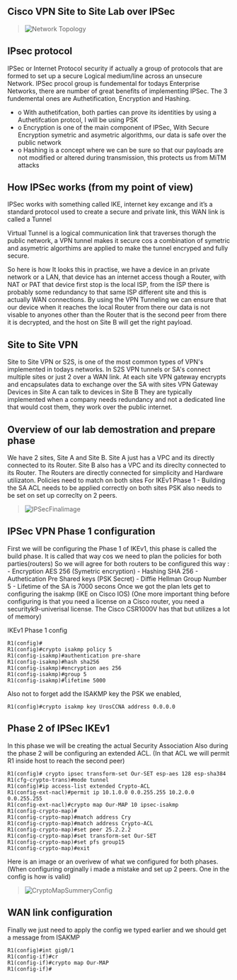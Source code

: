 ## Cisco VPN Site to Site Lab over IPSec

> ![Network Topology](/images/ipsecBanner.webp)

## IPsec protocol

IPSec or Internet Protocol security if actually a group of protocols that are formed to set  up a secure Logical medium/line across an unsecure Network.
IPSec procol group is fundemental for todays Enterprise Networks, there are number of great benefits of implementing IPSec.
The 3 fundemental ones are Authetification, Encryption and Hashing.
- o	With authetifcation, both parties can prove its identities by using a Authetifcation protcol, I will be using PSK
- o	Encryption is one of the main component of IPSec, With Secure Encryption symetric and asymetric algorithms, our data is safe over the public network
- o	Hashing is a concept where we can be sure so that our payloads are not modified or altered during transmission, this protects us from MiTM attacks

## How IPSec works (from my point of view)

IPSec works with something called IKE, internet key excange and it’s a standard protocol used to create a secure and private link, this WAN link is called a Tunnel

Virtual Tunnel is a logical communication link that traverses thorugh the public network, a VPN tunnel makes it secure cos a combination of symetric and asymetric algorthims are applied to make the tunnel encryped and fully secure.

So here is how It looks this in practise, we have a device in an private network or a LAN, that device has an internet access though a Router, with NAT or PAT that device first stop is the local ISP, from the ISP there is probably some redundancy to that same ISP different site and this is actually WAN connections.
By using the VPN Tunneling we can ensure that our device when it reaches the local Router from there our data is not visable to anyones other than the Router that is the second peer from there it is decrypted, and the host on Site B will get the right payload.

## Site to Site VPN

Site to Site VPN or S2S, is one of the most common types of VPN's implemented in todays networks.
In S2S VPN tunnels or SA's connect multiple sites or just 2 over a WAN link.
At each site VPN gateway encrypts and encapsulates data to exchange over the SA with sites VPN Gateway
Devices in Site A can talk to devices in Site B 
They are typically implemented when a company needs redundancy and not a dedicated line that would cost them, they work over the public internet.

## Overview of our lab demostration and prepare phase

We have 2 sites, Site A and Site B.
Site A just has a VPC and its directly connected to its Router.
Site B also has a VPC and its direclty connected to its Router.
The Routers are directly connected for simplicity and Hardware utilizaton.
Policies need to match on both sites For IKEv1 Phase 1 - Building the SA
ACL needs to be applied correctly on both sites
PSK also needs to be set on set up correclty on 2 peers.
> ![IPSecFinalimage](/images/topology-ipsec.png)

## IPSec VPN Phase 1 configuration

First we will be configuring the Phase 1 of IKEv1, this phase is called the build phase.
It is called that way cos we need to plan the policies for both parties(routers)
So we will agree for both routers to be configured this way :
    - Encryption AES 256 (Symetric encryption)
    - Hashing SHA 256
    - Authetication Pre Shared keys (PSK Secret)
    - Diffie Hellman Group Number 5
    - Lifetime of the SA is 7000 secons
Once we got the plan lets get to configuring the isakmp (IKE on Cisco IOS)
(One more important thing before configuring is that you need a license on a Cisco router, you need a securityk9-univerisal license. The Cisco CSR1000V has that but utilizes a lot of memory)

IKEv1 Phase 1 config
```cisco
R1(config)#
R1(config)#crypto isakmp policy 5
R1(config-isakmp)#authentication pre-share 
R1(config-isakmp)#hash sha256
R1(config-isakmp)#encryption aes 256
R1(config-isakmp)#group 5
R1(config-isakmp)#lifetime 5000
``` 

Also not to forget add the ISAKMP key the PSK we enabled,
```cisco
R1(config)#crypto isakmp key UrosCCNA address 0.0.0.0
```

## Phase 2 of IPSec IKEv1 

In this phase we will be creating the actual Security Association
Also during the phase 2 will be configuring an extended ACL.
(In that ACL we will permit R1 inside host to reach the second peer) 
```cisco
R1(config)# crypto ipsec transform-set Our-SET esp-aes 128 esp-sha384 
R1(cfg-crypto-trans)#mode tunnel
R1(config)#ip access-list extended Crypto-ACL
R1(config-ext-nacl)#permit ip 10.1.0.0 0.0.255.255 10.2.0.0 0.0.255.255
R1(config-ext-nacl)#crypto map Our-MAP 10 ipsec-isakmp 
R1(config-crypto-map)#
R1(config-crypto-map)#match address Cry 
R1(config-crypto-map)#match address Crypto-ACL
R1(config-crypto-map)#set peer 25.2.2.2
R1(config-crypto-map)#set transform-set Our-SET
R1(config-crypto-map)#set pfs group15 
R1(config-crypto-map)#exit
```

Here is an image or an overivew of what we configured for both phases.
(When configuring orginally i made a mistake and set up 2 peers. One in the config is how is valid)

> ![CryptoMapSummeryConfig](/images/crypto-map.png)

## WAN link configuration
Finally we just need to apply the config we typed earlier and we should get a message from ISAKMP

```cisco
R1(config)#int gig0/1
R1(config-if)#cr
R1(config-if)#crypto map Our-MAP
R1(config-if)#
```